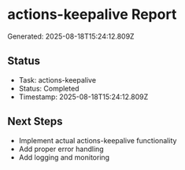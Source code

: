 # actions-keepalive Report

Generated: 2025-08-18T15:24:12.809Z

## Status
- Task: actions-keepalive
- Status: Completed
- Timestamp: 2025-08-18T15:24:12.809Z

## Next Steps
- Implement actual actions-keepalive functionality
- Add proper error handling
- Add logging and monitoring
